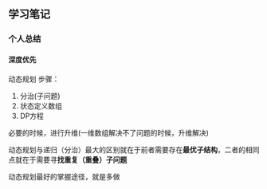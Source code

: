 
## 学习笔记

### 个人总结
#### 深度优先

动态规划
步骤：
1. 分治(子问题)
2. 状态定义数组
3. DP方程

必要的时候，进行升维(一维数组解决不了问题的时候，升维解决)

动态规划与递归（分治）最大的区别就在于前者需要存在**最优子结构**，二者的相同点就在于需要寻**找重复（重叠）子问题**

动态规划最好的掌握途径，就是多做
